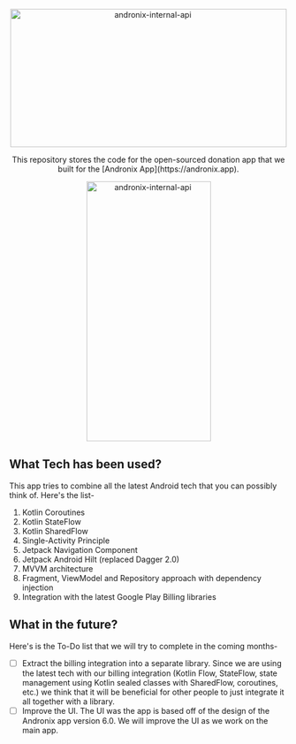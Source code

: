 
<p align="center">
 <img width="500" height="250" src="https://i.ibb.co/85hpwFx/readme-logo.png" alt="andronix-internal-api"/>
 <p align="center"> This repository stores the code for the open-sourced donation app that we built for the [Andronix App](https://andronix.app).  </p>
</p>

<p align="center">
 <img width="225" height="470" src="https://media.giphy.com/media/qrPC12wiBUcG4A3zk7/giphy.gif" alt="andronix-internal-api"/>
</p>

## What Tech has been used?
This app tries to combine all the latest Android tech that you can possibly think of. Here's the list-
1. Kotlin Coroutines
2. Kotlin StateFlow
3. Kotlin SharedFlow
4. Single-Activity Principle
5. Jetpack Navigation Component
6. Jetpack Android Hilt (replaced Dagger 2.0)
7. MVVM architecture
8. Fragment, ViewModel and Repository approach with dependency injection
9. Integration with the latest Google Play Billing libraries
 

## What in the future?
Here's is the To-Do list that we will try to complete in the coming months-

- [ ] Extract the billing integration into a separate library. Since we are using the latest tech with our billing integration (Kotlin Flow, StateFlow, state management using Kotlin sealed classes with SharedFlow, coroutines, etc.) we think that it will be beneficial for other people to just integrate it all together with a library.
- [ ] Improve the UI. The UI was the app is based off of the design of the Andronix app version 6.0. We will improve the UI as we work on the main app.
